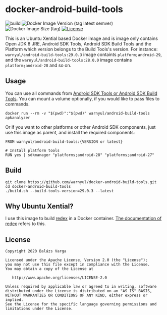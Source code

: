 # docker-android-build-tools

![build](https://github.com/warnyul/docker-android-build-tools/workflows/build/badge.svg) ![Docker Image Version (tag latest semver)](https://img.shields.io/docker/v/warnyul/android-build-tools/latest) ![Docker Image Size (tag)](https://img.shields.io/docker/image-size/warnyul/android-build-tools/latest) [![License](https://img.shields.io/badge/License-Apache%202.0-green.svg)](LICENSE)

This is an Ubuntu Xential based Docker image and is image only contains Open JDK 8 JRE, Android SDK Tools, Android SDK Build Tools and the Platform which version belongs to the Build Tools's version. For instance: `warnyul/android-build-tools:29.0.3` image containts `platform;android-29`, and the `warnyul/android-build-tools:28.0.0` image contains `platform;android-28` and so on.

## Usage

You can use all commands from [Android SDK Tools or Android SDK Build Tools](https://developer.android.com/studio/command-line). You can mount a volume optionally, if you would like to pass files to commands.

```
docker run --rm -v "$(pwd)":"$(pwd)" warnyul/android-build-tools apkanalyzer
```

Or if you want to other platforms or other Android SDK components, just use this image as parent, and install the required components:

```
FROM warnyul/android-build-tools:{VERSION or latest}

# Install platform tools
RUN yes | sdkmanager "platforms;android-28" "platforms;android-27"

```

## Build

```
git clone https://github.com/warnyul/docker-android-build-tools.git
cd docker-android-build-tools
./build.sh --build-tools-version=29.0.3 --latest
```

## Why Ubuntu Xential?

I use this image to build [redex](https://fbredex.com) in a Docker container. [The documentation of redex](https://fbredex.com/docs/installation) refers to this.

## License

    Copyright 2020 Balázs Varga

    Licensed under the Apache License, Version 2.0 (the "License");
    you may not use this file except in compliance with the License.
    You may obtain a copy of the License at

       http://www.apache.org/licenses/LICENSE-2.0

    Unless required by applicable law or agreed to in writing, software
    distributed under the License is distributed on an "AS IS" BASIS,
    WITHOUT WARRANTIES OR CONDITIONS OF ANY KIND, either express or implied.
    See the License for the specific language governing permissions and
    limitations under the License.
